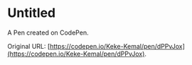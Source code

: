 # Untitled

A Pen created on CodePen.

Original URL: [https://codepen.io/Keke-Kemal/pen/dPPvJox](https://codepen.io/Keke-Kemal/pen/dPPvJox).

